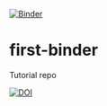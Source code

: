 [![Binder](https://binder.notebooks.egi.eu/badge_logo.svg)](https://binder.notebooks.egi.eu/v2/gh/PetrP-training/first-binder.git/HEAD)

# first-binder

Tutorial repo

[![DOI](https://zenodo.org/badge/537325112.svg)](https://zenodo.org/badge/latestdoi/537325112)
